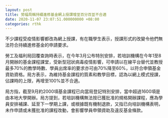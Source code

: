 ```yaml
---
layout: post
title: 勞福局稱持續進修基金網上授課增至百分百並不合適
date: 2020-11-07 23:07:51.000000000 +08:00
categories: rthk
---
```


不少課程受疫情影響都改為網上授課，有在職學生表示，授課形式的改變令他們無法符合持續進修基金的申請要求。

勞工及福利局回覆查詢時表示，在今年3月公布特別安排，若培訓機構在今年1至8月開辦的基金課程課堂，受新型冠狀病毒疫情影響，可申請以在線平台替代並教授最多70%的教學時數、學員出席率的要求亦可由70%降至60%，以符合申領基金資助資格。局方表示，為維持基金課程的質素和教學目標，認為以網上模式授課，佔課時的上限，再增至100%並不合適。

局方指，截至9月約2000項基金課程已向當局登記特別安排，當中超過1600項是由本地大學開辦。局方提到，若培訓機構無法按已獲批准的規格開辦課程，應為學員安排補課、延至下一學期上課，或根據既有機制退款，又指已向培訓機構表明，未作申請或未獲批准的課程改動，會影響學員申領資助及違反基金條款。
